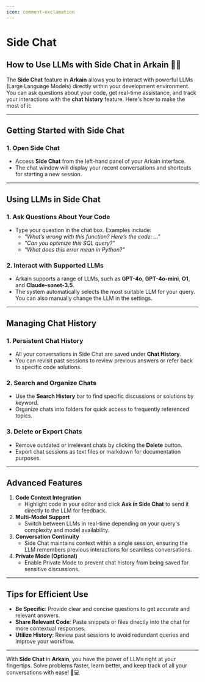 ```yaml
---
icon: comment-exclamation
---
```


# Side Chat

## How to Use LLMs with Side Chat in Arkain 💬✨

The **Side Chat** feature in **Arkain** allows you to interact with powerful LLMs (Large Language Models) directly within your development environment. You can ask questions about your code, get real-time assistance, and track your interactions with the **chat history** feature. Here's how to make the most of it:

***

## **Getting Started with Side Chat**

### **1. Open Side Chat**

* Access **Side Chat** from the left-hand panel of your Arkain interface.
* The chat window will display your recent conversations and shortcuts for starting a new session.

***

## **Using LLMs in Side Chat**

### **1. Ask Questions About Your Code**

* Type your question in the chat box. Examples include:
  * _"What’s wrong with this function? Here’s the code: ..."_
  * _"Can you optimize this SQL query?"_
  * _"What does this error mean in Python?"_

### **2. Interact with Supported LLMs**

* Arkain supports a range of LLMs, such as **GPT-4o**, **GPT-4o-mini**, **O1**, and **Claude-sonet-3.5**.
* The system automatically selects the most suitable LLM for your query. You can also manually change the LLM in the settings.

***

## **Managing Chat History**

### **1. Persistent Chat History**

* All your conversations in Side Chat are saved under **Chat History**.
* You can revisit past sessions to review previous answers or refer back to specific code solutions.

### **2. Search and Organize Chats**

* Use the **Search History** bar to find specific discussions or solutions by keyword.
* Organize chats into folders for quick access to frequently referenced topics.

### **3. Delete or Export Chats**

* Remove outdated or irrelevant chats by clicking the **Delete** button.
* Export chat sessions as text files or markdown for documentation purposes.

***

## **Advanced Features**

1. **Code Context Integration**
   * Highlight code in your editor and click **Ask in Side Chat** to send it directly to the LLM for feedback.
2. **Multi-Model Support**
   * Switch between LLMs in real-time depending on your query's complexity and model availability.
3. **Conversation Continuity**
   * Side Chat maintains context within a single session, ensuring the LLM remembers previous interactions for seamless conversations.
4. **Private Mode (Optional)**
   * Enable Private Mode to prevent chat history from being saved for sensitive discussions.

***

## **Tips for Efficient Use**

* **Be Specific**: Provide clear and concise questions to get accurate and relevant answers.
* **Share Relevant Code**: Paste snippets or files directly into the chat for more contextual responses.
* **Utilize History**: Review past sessions to avoid redundant queries and improve your workflow.

***

With **Side Chat** in **Arkain**, you have the power of LLMs right at your fingertips. Solve problems faster, learn better, and keep track of all your conversations with ease! 🚀💻
